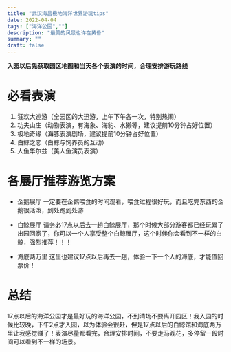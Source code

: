 ```yaml
---
title: "武汉海昌极地海洋世界游玩tips"
date: 2022-04-04
tags: ["海洋公园",""]
description: "最美的风景也许在黄昏"
summary: ""
draft: false
---
```


**入园以后先获取园区地图和当天各个表演的时间，合理安排游玩路线**

# 必看表演 
1. 狂欢大巡游（全园区的大迅游，上午下午各一次，特别热闹） 
2. 功夫山庄（动物表演，有海象、海豹、水獭等，建议提前10分钟占好位置）  
3. 极地奇缘（海豚表演剧场，建议提前10分钟占好位置） 
4. 白鲸之恋（白鲸与饲养员的互动）
5. 人鱼华尔兹（美人鱼演员表演）

# 各展厅推荐游览方案
* 企鹅展厅 
一定要在企鹅喂食的时间观看，喂食过程很好玩，而且吃完东西的企鹅很活泼，到处跑到处游

* 白鲸展厅
请务必17点以后去一趟白鲸展厅，那个时候大部分游客都已经玩累了出园回家了，你可以一个人享受整个白鲸展厅，这个时候你会看到不一样的白鲸，强烈推荐！！！  

* 海底两万里
这里也建议17点以后再去一趟，体验一下一个人的海底，才能值回票价！

# 总结
17点以后的海洋公园才是最好玩的海洋公园，不到清场不要离开园区！我入园的时候比较晚，下午2点才入园，以为体验会很赶，但是17点以后的白鲸馆和海底两万里让我感觉赚了！表演尽量都看完，合理安排时间，不要走马观花，多停留一段时间可以看到不一样的场景。
